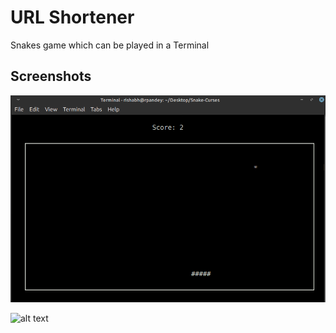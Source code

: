 # URL Shortener

Snakes game which can be played in a Terminal

## Screenshots
![alt text](Screenshots/ss.png)

![alt text](Screenshots/ss1.png)